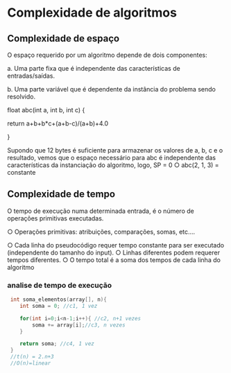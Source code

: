 # Complexidade de algoritmos

## Complexidade de espaço

O espaço requerido por um algoritmo depende de dois componentes:

a. Uma parte fixa que é independente das características de
entradas/saídas.

b. Uma parte variável que é dependente da instância do problema
sendo resolvido.

float abc(int a, int b, int c) {

return a+b+b\*c+(a+b-c)/(a+b)+4.0

}

Supondo que 12 bytes é suficiente para
armazenar os valores de a, b, c e o resultado, vemos que o espaço
necessário para abc é independente das características da instanciação
do algoritmo, logo, SP
= 0
○ abc(2, 1, 3) = constante

## Complexidade de tempo

O tempo de execução numa determinada entrada, é o número de
operações primitivas executadas.

○ Operações primitivas: atribuições, comparações, somas, etc....

○ Cada linha do pseudocódigo requer tempo constante para ser
executado (independente do tamanho do input).
○ Linhas diferentes podem requerer tempos diferentes.
○ O tempo total é a soma dos tempos de cada linha do algoritmo

### analise de tempo de execução

```c
 int soma_elementos(array[], n){
    int soma = 0; //c1, 1 vez

    for(int i=0;i<n-1;i++){ //c2, n+1 vezes
        soma += array[i];//c3, n vezes
    }

    return soma; //c4, 1 vez
 }
 //t(n) = 2.n+3
 //O(n)=linear
```
